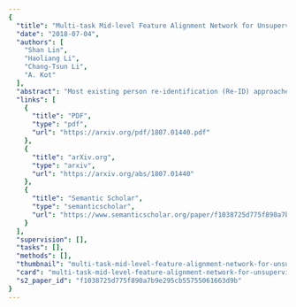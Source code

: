 ```yaml
---
{
  "title": "Multi-task Mid-level Feature Alignment Network for Unsupervised Cross-Dataset Person Re-Identification",
  "date": "2018-07-04",
  "authors": [
    "Shan Lin",
    "Haoliang Li",
    "Chang-Tsun Li",
    "A. Kot"
  ],
  "abstract": "Most existing person re-identification (Re-ID) approaches follow a supervised learning framework, in which a large number of labelled matching pairs are required for training. Such a setting severely limits their scalability in real-world applications where no labelled samples are available during the training phase. To overcome this limitation, we develop a novel unsupervised Multi-task Mid-level Feature Alignment (MMFA) network for the unsupervised cross-dataset person re-identification task. Under the assumption that the source and target datasets share the same set of mid-level semantic attributes, our proposed model can be jointly optimised under the person's identity classification and the attribute learning task with a cross-dataset mid-level feature alignment regularisation term. In this way, the learned feature representation can be better generalised from one dataset to another which further improve the person re-identification accuracy. Experimental results on four benchmark datasets demonstrate that our proposed method outperforms the state-of-the-art baselines.",
  "links": [
    {
      "title": "PDF",
      "type": "pdf",
      "url": "https://arxiv.org/pdf/1807.01440.pdf"
    },
    {
      "title": "arXiv.org",
      "type": "arxiv",
      "url": "https://arxiv.org/abs/1807.01440"
    },
    {
      "title": "Semantic Scholar",
      "type": "semanticscholar",
      "url": "https://www.semanticscholar.org/paper/f1038725d775f890a7b9e295cb55755061663d9b"
    }
  ],
  "supervision": [],
  "tasks": [],
  "methods": [],
  "thumbnail": "multi-task-mid-level-feature-alignment-network-for-unsupervised-cross-dataset-person-re-identification-thumb.jpg",
  "card": "multi-task-mid-level-feature-alignment-network-for-unsupervised-cross-dataset-person-re-identification-card.jpg",
  "s2_paper_id": "f1038725d775f890a7b9e295cb55755061663d9b"
}
---
```


